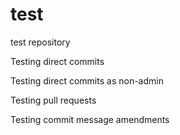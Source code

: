 # test
test repository

Testing direct commits

Testing direct commits as non-admin

Testing pull requests

Testing commit message amendments
